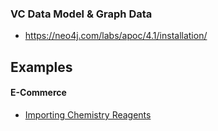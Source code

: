 ### VC Data Model & Graph Data

- https://neo4j.com/labs/apoc/4.1/installation/

## Examples

#### E-Commerce

- [Importing Chemistry Reagents](https://or13.github.io/neo-vc/scenarios/e-commerce-chemistry-import/)
